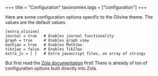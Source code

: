 +++
title = "Configuration"
taxonomies.tags = ["configuration"]
+++

Here are some configuration options specific to the Olivine theme. The values
are the default values.

```
[extra.olivine]
journal = true   # Enables journal functionality
graph = true     # Enables graph view
mathjax = true   # Enables MathJax
tikzjax = false  # Enables TikZJax
extra_js = [ ]   # Extra javascript files, an array of strings
```

But first read the [Zola
documentation](https://www.getzola.org/documentation/getting-started/configuration/)
first! There is already of ton of configuration options built directly into
Zola.

